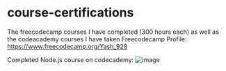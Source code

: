 # course-certifications
The freecodecamp courses I have completed (300 hours each) as well as the codeacademy courses I have taken
Freecodecamp Profile: https://www.freecodecamp.org/Yash_928 

Completed Node.js course on codecademy: ![image](https://github.com/user-attachments/assets/53a6ca1e-575f-416b-a3cf-d23e61054393)
